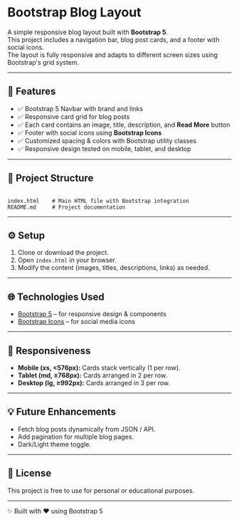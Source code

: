 
# Bootstrap Blog Layout

A simple responsive blog layout built with **Bootstrap 5**.  
This project includes a navigation bar, blog post cards, and a footer with social icons.  
The layout is fully responsive and adapts to different screen sizes using Bootstrap's grid system.  

---

## 🚀 Features
- ✅ Bootstrap 5 Navbar with brand and links  
- ✅ Responsive card grid for blog posts  
- ✅ Each card contains an image, title, description, and **Read More** button  
- ✅ Footer with social icons using **Bootstrap Icons**  
- ✅ Customized spacing & colors with Bootstrap utility classes  
- ✅ Responsive design tested on mobile, tablet, and desktop  

---

## 📂 Project Structure
```

index.html    # Main HTML file with Bootstrap integration
README.md     # Project documentation

```

---

## ⚙️ Setup
1. Clone or download the project.  
2. Open `index.html` in your browser.  
3. Modify the content (images, titles, descriptions, links) as needed.  

---

## 🌐 Technologies Used
- [Bootstrap 5](https://getbootstrap.com/) – for responsive design & components  
- [Bootstrap Icons](https://icons.getbootstrap.com/) – for social media icons  

---

## 📱 Responsiveness
- **Mobile (xs, <576px):** Cards stack vertically (1 per row).  
- **Tablet (md, ≥768px):** Cards arranged in 2 per row.  
- **Desktop (lg, ≥992px):** Cards arranged in 3 per row.  

---

## 💡 Future Enhancements
- Fetch blog posts dynamically from JSON / API.  
- Add pagination for multiple blog pages.  
- Dark/Light theme toggle.  

---

## 📜 License
This project is free to use for personal or educational purposes.  

---
✨ Built with ❤️ using Bootstrap 5


